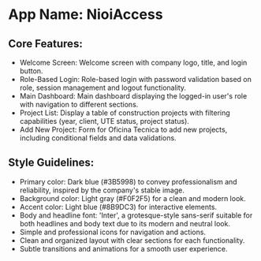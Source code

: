 # **App Name**: NioiAccess

## Core Features:

- Welcome Screen: Welcome screen with company logo, title, and login button.
- Role-Based Login: Role-based login with password validation based on role, session management and logout functionality.
- Main Dashboard: Main dashboard displaying the logged-in user's role with navigation to different sections.
- Project List: Display a table of construction projects with filtering capabilities (year, client, UTE status, project status).
- Add New Project: Form for Oficina Tecnica to add new projects, including conditional fields and data validations.

## Style Guidelines:

- Primary color: Dark blue (#3B5998) to convey professionalism and reliability, inspired by the company's stable image.
- Background color: Light gray (#F0F2F5) for a clean and modern look.
- Accent color: Light blue (#8B9DC3) for interactive elements.
- Body and headline font: 'Inter', a grotesque-style sans-serif suitable for both headlines and body text due to its modern and neutral look.
- Simple and professional icons for navigation and actions.
- Clean and organized layout with clear sections for each functionality.
- Subtle transitions and animations for a smooth user experience.